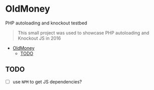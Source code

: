 # OldMoney

PHP autoloading and knockout testbed
> This small project was used to showcase PHP autoloading and Knockout JS in 2016

- [OldMoney](#oldmoney)
  - [TODO](#todo)

## TODO

- [ ] use `NPM` to get JS dependencies?

